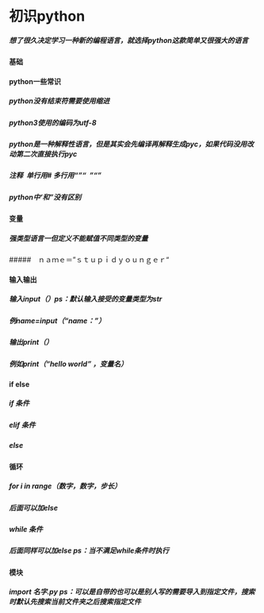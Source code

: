 # 初识python
##### 想了很久决定学习一种新的编程语言，就选择python这款简单又很强大的语言
#### 基础
#### python一些常识
##### python没有结束符需要使用缩进
##### python3使用的编码为utf-8
##### python是一种解释性语言，但是其实会先编译再解释生成pyc，如果代码没用改动第二次直接执行pyc
##### 注释  单行用# 多行用“”“  ”“”  
##### python中‘和”没有区别
#### 变量
##### 强类型语言一但定义不能赋值不同类型的变量
#####　ｎａｍｅ＝”ｓｔｕｐｉｄｙｏｕｎｇｅｒ“
#### 输入输出
##### 输入input（）ps：默认输入接受的变量类型为str
##### 例name=input（“name：”）
##### 输出print（）
##### 例如print（“hello world” ，变量名）
#### if else
##### if 条件
##### elif 条件
##### else 
#### 循环
##### for i in range（数字，数字，步长）
##### 后面可以加else 
##### while 条件
##### 后面同样可以加else ps：当不满足while条件时执行
#### 模块
##### import 名字.py ps：可以是自带的也可以是别人写的需要导入到指定文件，搜索时默认先搜索当前文件夹之后搜索指定文件
